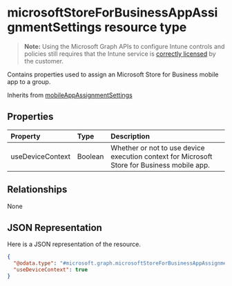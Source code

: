 ﻿# microsoftStoreForBusinessAppAssignmentSettings resource type

> **Note:** Using the Microsoft Graph APIs to configure Intune controls and policies still requires that the Intune service is [correctly licensed](https://go.microsoft.com/fwlink/?linkid=839381) by the customer.

Contains properties used to assign an Microsoft Store for Business mobile app to a group.

Inherits from [mobileAppAssignmentSettings](../resources/intune_apps_mobileappassignmentsettings.md)

## Properties
|Property|Type|Description|
|:---|:---|:---|
|useDeviceContext|Boolean|Whether or not to use device execution context for Microsoft Store for Business mobile app.|

## Relationships
None
## JSON Representation
Here is a JSON representation of the resource.
<!-- {
  "blockType": "resource",
  "keyProperty": "id",
  "@odata.type": "microsoft.graph.microsoftStoreForBusinessAppAssignmentSettings"
}
-->
``` json
{
  "@odata.type": "#microsoft.graph.microsoftStoreForBusinessAppAssignmentSettings",
  "useDeviceContext": true
}
```



